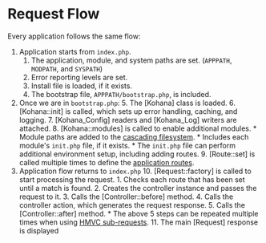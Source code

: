 # Request Flow

Every application follows the same flow:

1. Application starts from `index.php`.
	1. The application, module, and system paths are set. (`APPPATH`, `MODPATH`, and `SYSPATH`)
	2. Error reporting levels are set.
	3. Install file is loaded, if it exists.
	4. The bootstrap file, `APPPATH/bootstrap.php`, is included.
2. Once we are in `bootstrap.php`:
	5. The [Kohana] class is loaded.
	6. [Kohana::init] is called, which sets up error handling, caching, and logging.
	7. [Kohana_Config] readers and [Kohana_Log] writers are attached.
	8. [Kohana::modules] is called to enable additional modules.
	    * Module paths are added to the [cascading filesystem](files).
		* Includes each module's `init.php` file, if it exists. 
	    * The `init.php` file can perform additional environment setup, including adding routes.
	9. [Route::set] is called multiple times to define the [application routes](routing).
3. Application flow returns to `index.php`
	10. [Request::factory] is called to start processing the request.
		1. Checks each route that has been set until a match is found.
		2. Creates the controller instance and passes the request to it.
		3. Calls the [Controller::before] method.
		4. Calls the controller action, which generates the request response.
		5. Calls the [Controller::after] method.
		    * The above 5 steps can be repeated multiple times when using [HMVC sub-requests](requests).
	11. The main [Request] response is displayed